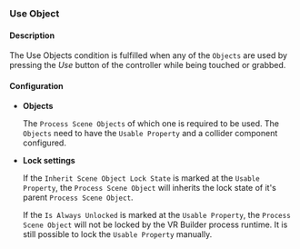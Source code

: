### Use Object

#### Description

The Use Objects condition is fulfilled when any of the `Objects` are used by pressing the *Use* button of the controller while being touched or grabbed.

#### Configuration

- **Objects**

    The `Process Scene Objects` of which one is required to be used. The `Objects` need to have the `Usable Property` and a collider component configured.

- **Lock settings**

    If the `Inherit Scene Object Lock State` is marked at the `Usable Property`, the `Process Scene Object` will inherits the lock state of it's parent `Process Scene Object`.

    If the `Is Always Unlocked` is marked at the `Usable Property`, the `Process Scene Object` will not be locked by the VR Builder process runtime. 
    It is still possible to lock the `Usable Property` manually.